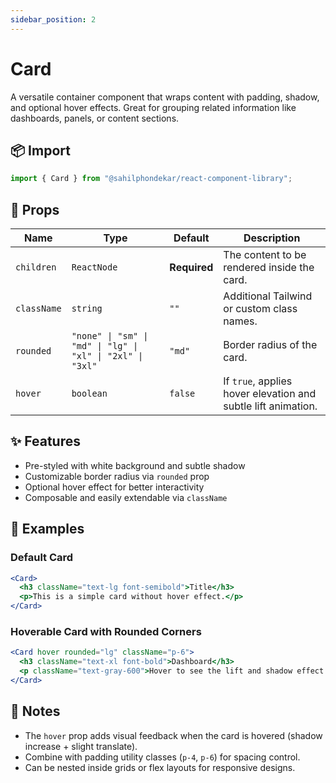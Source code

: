 ```yaml
---
sidebar_position: 2
---
```


# Card

A versatile container component that wraps content with padding, shadow, and optional hover effects. Great for grouping related information like dashboards, panels, or content sections.

## 📦 Import

```js
import { Card } from "@sahilphondekar/react-component-library";
```

## 🧱 Props

| Name         | Type                                         | Default    | Description |
|--------------|----------------------------------------------|------------|-------------|
| `children`   | `ReactNode`                                  | **Required** | The content to be rendered inside the card. |
| `className`  | `string`                                     | `""`         | Additional Tailwind or custom class names. |
| `rounded`    | `"none" \| "sm" \| "md" \| "lg" \| "xl" \| "2xl" \| "3xl"` | `"md"` | Border radius of the card. |
| `hover`      | `boolean`                                    | `false`      | If `true`, applies hover elevation and subtle lift animation. |

## ✨ Features

- Pre-styled with white background and subtle shadow
- Customizable border radius via `rounded` prop
- Optional hover effect for better interactivity
- Composable and easily extendable via `className`

## 🧪 Examples

### Default Card

```jsx
<Card>
  <h3 className="text-lg font-semibold">Title</h3>
  <p>This is a simple card without hover effect.</p>
</Card>
```

### Hoverable Card with Rounded Corners

```jsx
<Card hover rounded="lg" className="p-6">
  <h3 className="text-xl font-bold">Dashboard</h3>
  <p className="text-gray-600">Hover to see the lift and shadow effect.</p>
</Card>
```

## 🧠 Notes

- The `hover` prop adds visual feedback when the card is hovered (shadow increase + slight translate).
- Combine with padding utility classes (`p-4`, `p-6`) for spacing control.
- Can be nested inside grids or flex layouts for responsive designs.
